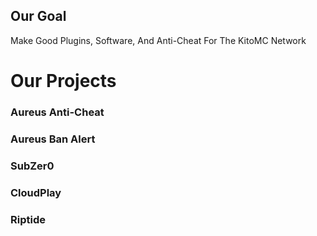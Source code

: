 ## Our Goal

Make Good Plugins, Software, And Anti-Cheat For The KitoMC Network
# Our Projects 
### Aureus Anti-Cheat

### Aureus Ban Alert

### SubZer0

### CloudPlay

### Riptide
